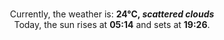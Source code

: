 <p  align="center"><br/>Currently, the weather is: <b> 24°C, <i>scattered clouds</i></b></br>Today, the sun rises at <b>05:14</b> and sets at <b>19:26</b>.</p>